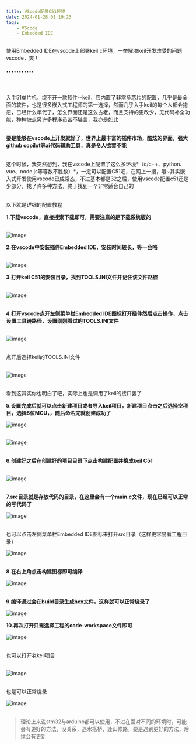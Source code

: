 ```yaml
---
title: VScode配置C51环境
date: 2024-01-28 01:19:23
tags:
    - VScode
    - Embedded IDE
---
```


使用Embedded IDE在vscode上部署keil c环境，一举解决keil开发难受的问题
vscode，爽！

<!-- more -->

<span style="font-size: x-large;">···········</span>

<br>

入手51单片机，绕不开一款软件--keil，它内置了非常多芯片的配置，几乎是最全面的软件，也是很多嵌入式工程师的第一选择，然而几乎入手keil的每个人都会抱怨，已经什么年代了，怎么界面还是这么古老，而且支持的更改少，无代码补全功能，种种缺点另许多程序员苦不堪言，我亦是如此  
<br>

**要是能够在vscode上开发就好了，世界上最丰富的插件市场，酷炫的界面，强大github copilot等ai代码辅助工具，真是令人欲罢不能**  
<br>

这个时候，我突然想到，我在vscode上配置了这么多环境*（c/c++、python、vue、node.js等等数不胜数）*，一定可以配置C51吧，在网上一搜，哦~其实嵌入式开发使用vscode已成常态，不过基本都是32之后，使用vscode配置c51还是少部分，找了许多种方法，终于找到一个非常适合自己的  
<br>

以下就是详细的配置教程

**1.下载vscode，直接搜索下载即可，需要注意的是下载系统版的**  
<br>

![image](../img/vscode.png)
<br>

**2.在vscode中安装插件Embedded IDE，安装时间较长，等一会咯**  
<br>

![image](../img/Embedded%20IDE.png)
<br>

**3.打开keil C51的安装目录，找到TOOLS.INI文件并记住该文件路径**  
<br>

![image](../img/keil.png)  
<br>

**4.打开vscode点开左侧菜单栏Embedded IDE图标打开插件然后点击操作，点击设置工具链路径，设置刚刚看过的TOOLS.INI文件**  
<br>

![image](../img/shezhi.png)  
<br>

点开后选择keil的TOOLS.INI文件  
<br>

![image](../img/xuanzhe.png)  
<br>

看到这其实你也明白了吧，实际上也是调用了keil的接口罢了
<br>

**5.设置完成后就可以点击新建项目或者导入keil项目，新建项目点击之后选择空项目，选择8位MCU，，随后命名完就创建成功了**
<br>

![image](../img/ko.png)  
<br>

![image](../img/mcu.png)  
<br>

**6.创建好之后在创建好的项目目录下点击构建配置并换成keil C51**  
<br>

![image](../img/peizhi.png)  
<br>

**7.src目录就是存放代码的目录，在这里会有一个main.c文件，现在已经可以正常的写代码了**
<br>

![image](../img/src.png)  
<br>

也可以点击左侧菜单栏Embedded IDE图标来打开src目录（这样更容易看工程目录）
<br>

![image](../img/idesrc.png)  
<br>

**8.在右上角点击构建图标即可编译**
<br>

![image](../img/shao.png)  
<br>

**9.编译通过会在build目录生成hex文件，这样就可以正常烧录了**
<br>

![image](../img/hex.png) 
<br>

**10.再次打开只需选择工程的code-workspace文件即可**
<br>

![image](../img/dakai.png)  
<br>

也可以打开老keil项目  
<br>

![image](../img/lao.png)  
<br>

也是可以正常烧录
<br>

![image](../img/lao2.png)  
<br>

>理论上来说stm32与arduino都可以使用，不过在面对不同的环境时，可能会有更好的方法，没关系，遇水搭桥，逢山修路，要是遇到更好的方法，后续会有更新